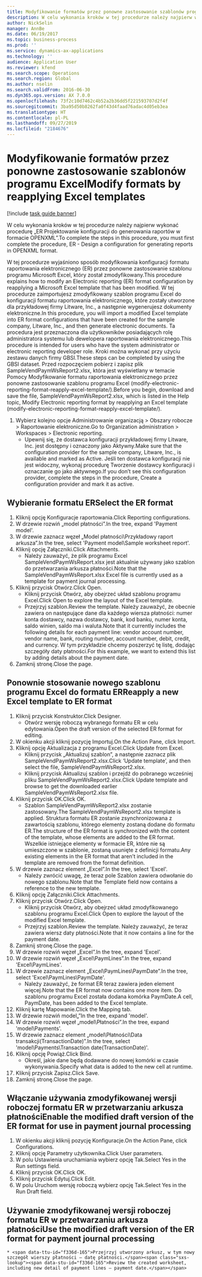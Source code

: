 ```yaml
---
title: Modyfikowanie formatów przez ponowne zastosowanie szablonów programu Excel
description: W celu wykonania kroków w tej procedurze należy najpierw wykonać procedurę „ER Projektowanie konfiguracji do generowania raportów w formacie OPENXML”.
author: NickSelin
manager: AnnBe
ms.date: 06/19/2017
ms.topic: business-process
ms.prod: ''
ms.service: dynamics-ax-applications
ms.technology: ''
audience: Application User
ms.reviewer: kfend
ms.search.scope: Operations
ms.search.region: Global
ms.author: nselin
ms.search.validFrom: 2016-06-30
ms.dyn365.ops.version: AX 7.0.0
ms.openlocfilehash: 73f2c10d7462c4b52a2b36dd5f221593707d2f4f
ms.sourcegitcommit: 3ba95d50b8262fa0f43d4faad76adac4d05eb3ea
ms.translationtype: HT
ms.contentlocale: pl-PL
ms.lasthandoff: 09/27/2019
ms.locfileid: "2184676"
---
```

# <a name="modify-formats-by-reapplying-excel-templates"></a><span data-ttu-id="f336d-103">Modyfikowanie formatów przez ponowne zastosowanie szablonów programu Excel</span><span class="sxs-lookup"><span data-stu-id="f336d-103">Modify formats by reapplying Excel templates</span></span>

[!include [task guide banner](../../includes/task-guide-banner.md)]

<span data-ttu-id="f336d-104">W celu wykonania kroków w tej procedurze należy najpierw wykonać procedurę „ER Projektowanie konfiguracji do generowania raportów w formacie OPENXML”.</span><span class="sxs-lookup"><span data-stu-id="f336d-104">To complete the steps in this procedure, you must first complete the procedure, ER - Design a configuration for generating reports in OPENXML format.</span></span>

<span data-ttu-id="f336d-105">W tej procedurze wyjaśniono sposób modyfikowania konfiguracji formatu raportowania elektronicznego (ER) przez ponowne zastosowanie szablonu programu Microsoft Excel, który został zmodyfikowany.</span><span class="sxs-lookup"><span data-stu-id="f336d-105">This procedure explains how to modify an Electronic reporting (ER) format configuration by reapplying a Microsoft Excel template that has been modified.</span></span> <span data-ttu-id="f336d-106">W tej procedurze zaimportujesz zmodyfikowany szablon programu Excel do konfiguracji formatu raportowania elektronicznego, które zostały utworzone dla przykładowej firmy Litware, Inc., a następnie wygenerujesz dokumenty elektroniczne.</span><span class="sxs-lookup"><span data-stu-id="f336d-106">In this procedure, you will import a modified Excel template into ER format configurations that have been created for the sample company, Litware, Inc., and then generate electronic documents.</span></span> <span data-ttu-id="f336d-107">Ta procedura jest przeznaczona dla użytkowników posiadających rolę administratora systemu lub dewelopera raportowania elektronicznego.</span><span class="sxs-lookup"><span data-stu-id="f336d-107">This procedure is intended for users who have the system administrator or electronic reporting developer role.</span></span> <span data-ttu-id="f336d-108">Kroki można wykonać przy użyciu zestawu danych firmy GBSI.</span><span class="sxs-lookup"><span data-stu-id="f336d-108">These steps can be completed by using the GBSI dataset.</span></span> <span data-ttu-id="f336d-109">Przed rozpoczęciem pobierz i zapisz plik SampleVendPaymWsReport2.xlsx, która jest wyświetlany w temacie Pomocy Modyfikowanie formatu raportowania elektronicznego przez ponowne zastosowanie szablonu programu Excel (modify-electronic-reporting-format-reapply-excel-template/).</span><span class="sxs-lookup"><span data-stu-id="f336d-109">Before you begin, download and save the file, SampleVendPaymWsReport2.xlsx, which is listed in the Help topic, Modify Electronic reporting format by reapplying an Excel template (modify-electronic-reporting-format-reapply-excel-template/).</span></span>

1. <span data-ttu-id="f336d-110">Wybierz kolejno opcje Administrowanie organizacją > Obszary robocze > Raportowanie elektroniczne.</span><span class="sxs-lookup"><span data-stu-id="f336d-110">Go to Organization administration > Workspaces > Electronic reporting.</span></span>
    * <span data-ttu-id="f336d-111">Upewnij się, że dostawca konfiguracji przykładowej firmy Litware, Inc. jest dostępny i oznaczony jako Aktywny.</span><span class="sxs-lookup"><span data-stu-id="f336d-111">Make sure that the configuration provider for the sample company, Litware, Inc., is available and marked as Active.</span></span> <span data-ttu-id="f336d-112">Jeśli ten dostawca konfiguracji nie jest widoczny, wykonaj procedurę Tworzenie dostawcy konfiguracji i oznaczanie go jako aktywnego.</span><span class="sxs-lookup"><span data-stu-id="f336d-112">If you don’t see this configuration provider, complete the steps in the procedure, Create a configuration provider and mark it as active.</span></span>  

## <a name="select-the-er-format"></a><span data-ttu-id="f336d-113">Wybieranie formatu ER</span><span class="sxs-lookup"><span data-stu-id="f336d-113">Select the ER format</span></span>
1. <span data-ttu-id="f336d-114">Kliknij opcję Konfiguracje raportowania.</span><span class="sxs-lookup"><span data-stu-id="f336d-114">Click Reporting configurations.</span></span>
2. <span data-ttu-id="f336d-115">W drzewie rozwiń „model płatności”.</span><span class="sxs-lookup"><span data-stu-id="f336d-115">In the tree, expand 'Payment model'.</span></span>
3. <span data-ttu-id="f336d-116">W drzewie zaznacz węzeł „Model płatności\Przykładowy raport arkusza”.</span><span class="sxs-lookup"><span data-stu-id="f336d-116">In the tree, select 'Payment model\Sample worksheet report'.</span></span>
4. <span data-ttu-id="f336d-117">Kliknij opcję Załączniki.</span><span class="sxs-lookup"><span data-stu-id="f336d-117">Click Attachments.</span></span>
    * <span data-ttu-id="f336d-118">Należy zauważyć, że plik programu Excel SampleVendPaymWsReport.xlsx jest aktualnie używany jako szablon do przetwarzania arkusza płatności.</span><span class="sxs-lookup"><span data-stu-id="f336d-118">Note that the SampleVendPaymWsReport.xlsx Excel file is currently used as a template for payment journal processing.</span></span>   
5. <span data-ttu-id="f336d-119">Kliknij przycisk Otwórz.</span><span class="sxs-lookup"><span data-stu-id="f336d-119">Click Open.</span></span>
    * <span data-ttu-id="f336d-120">Kliknij przycisk Otwórz, aby obejrzeć układ szablonu programu Excel.</span><span class="sxs-lookup"><span data-stu-id="f336d-120">Click Open to explore the layout of the Excel template.</span></span>  
    * <span data-ttu-id="f336d-121">Przejrzyj szablon.</span><span class="sxs-lookup"><span data-stu-id="f336d-121">Review the template.</span></span> <span data-ttu-id="f336d-122">Należy zauważyć, że obecnie zawiera on następujące dane dla każdego wiersza płatności: numer konta dostawcy, nazwa dostawcy, bank, kod banku, numer konta, saldo winien, saldo ma i waluta.</span><span class="sxs-lookup"><span data-stu-id="f336d-122">Note that it currently includes the following details for each payment line: vendor account number, vendor name, bank, routing number, account number, debit, credit, and currency.</span></span> <span data-ttu-id="f336d-123">W tym przykładzie chcemy poszerzyć tę listę, dodając szczegóły daty płatności.</span><span class="sxs-lookup"><span data-stu-id="f336d-123">For this example, we want to extend this list by adding details about the payment date.</span></span>   
6. <span data-ttu-id="f336d-124">Zamknij stronę.</span><span class="sxs-lookup"><span data-stu-id="f336d-124">Close the page.</span></span>

## <a name="reapply-a-new-excel-template-to-er-format"></a><span data-ttu-id="f336d-125">Ponownie stosowanie nowego szablonu programu Excel do formatu ER</span><span class="sxs-lookup"><span data-stu-id="f336d-125">Reapply a new Excel template to ER format</span></span>
1. <span data-ttu-id="f336d-126">Kliknij przycisk Konstruktor.</span><span class="sxs-lookup"><span data-stu-id="f336d-126">Click Designer.</span></span>
    * <span data-ttu-id="f336d-127">Otwórz wersję roboczą wybranego formatu ER w celu edytowania.</span><span class="sxs-lookup"><span data-stu-id="f336d-127">Open the draft version of the selected ER format for editing.</span></span>  
2. <span data-ttu-id="f336d-128">W okienku akcji kliknij pozycję Importuj.</span><span class="sxs-lookup"><span data-stu-id="f336d-128">On the Action Pane, click Import.</span></span>
3. <span data-ttu-id="f336d-129">Kliknij opcję Aktualizacja z programu Excel.</span><span class="sxs-lookup"><span data-stu-id="f336d-129">Click Update from Excel.</span></span>
    * <span data-ttu-id="f336d-130">Kliknij przycisk „Aktualizuj szablon”, a następnie zaznacz plik SampleVendPaymWsReport2.xlsx.</span><span class="sxs-lookup"><span data-stu-id="f336d-130">Click ‘Update template’, and then select the file, SampleVendPaymWsReport2.xlsx.</span></span>  
    * <span data-ttu-id="f336d-131">Kliknij przycisk Aktualizuj szablon i przejdź do pobranego wcześniej pliku SampleVendPaymWsReport2.xlsx.</span><span class="sxs-lookup"><span data-stu-id="f336d-131">Click Update template and browse to get the downloaded earlier SampleVendPaymWsReport2.xlsx file.</span></span>  
4. <span data-ttu-id="f336d-132">Kliknij przycisk OK.</span><span class="sxs-lookup"><span data-stu-id="f336d-132">Click OK.</span></span>
    * <span data-ttu-id="f336d-133">Szablon SampleVendPaymWsReport2.xlsx zostanie zastosowany.</span><span class="sxs-lookup"><span data-stu-id="f336d-133">The SampleVendPaymWsReport2.xlsx template is applied.</span></span> <span data-ttu-id="f336d-134">Struktura formatu ER zostanie zsynchronizowana z zawartością szablonu, którego elementy zostaną dodane do formatu ER.</span><span class="sxs-lookup"><span data-stu-id="f336d-134">The structure of the ER format is synchronized with the content of the template, whose elements are added to the ER format.</span></span> <span data-ttu-id="f336d-135">Wszelkie istniejące elementy w formacie ER, które nie są umieszczone w szablonie, zostaną usunięte z definicji formatu.</span><span class="sxs-lookup"><span data-stu-id="f336d-135">Any existing elements in the ER format that aren’t included in the template are removed from the format definition.</span></span>  
5. <span data-ttu-id="f336d-136">W drzewie zaznacz element „Excel”.</span><span class="sxs-lookup"><span data-stu-id="f336d-136">In the tree, select 'Excel'.</span></span>
    * <span data-ttu-id="f336d-137">Należy zwrócić uwagę, że teraz pole Szablon zawiera odwołanie do nowego szablonu.</span><span class="sxs-lookup"><span data-stu-id="f336d-137">Note that the Template field now contains a reference to the new template.</span></span>   
6. <span data-ttu-id="f336d-138">Kliknij opcję Załączniki.</span><span class="sxs-lookup"><span data-stu-id="f336d-138">Click Attachments.</span></span>
7. <span data-ttu-id="f336d-139">Kliknij przycisk Otwórz.</span><span class="sxs-lookup"><span data-stu-id="f336d-139">Click Open.</span></span>
    * <span data-ttu-id="f336d-140">Kliknij przycisk Otwórz, aby obejrzeć układ zmodyfikowanego szablonu programu Excel.</span><span class="sxs-lookup"><span data-stu-id="f336d-140">Click Open to explore the layout of the modified Excel template.</span></span>  
    * <span data-ttu-id="f336d-141">Przejrzyj szablon.</span><span class="sxs-lookup"><span data-stu-id="f336d-141">Review the template.</span></span> <span data-ttu-id="f336d-142">Należy zauważyć, że teraz zawiera wiersz daty płatności.</span><span class="sxs-lookup"><span data-stu-id="f336d-142">Note that it now contains a line for the payment date.</span></span>   
8. <span data-ttu-id="f336d-143">Zamknij stronę.</span><span class="sxs-lookup"><span data-stu-id="f336d-143">Close the page.</span></span>
9. <span data-ttu-id="f336d-144">W drzewie rozwiń węzeł „Excel”.</span><span class="sxs-lookup"><span data-stu-id="f336d-144">In the tree, expand 'Excel'.</span></span>
10. <span data-ttu-id="f336d-145">W drzewie rozwiń węzeł „Excel\PaymLines”.</span><span class="sxs-lookup"><span data-stu-id="f336d-145">In the tree, expand 'Excel\PaymLines'.</span></span>
11. <span data-ttu-id="f336d-146">W drzewie zaznacz element „Excel\PaymLines\PaymDate”.</span><span class="sxs-lookup"><span data-stu-id="f336d-146">In the tree, select 'Excel\PaymLines\PaymDate'.</span></span>
    * <span data-ttu-id="f336d-147">Należy zauważyć, że format ER teraz zawiera jeden element więcej.</span><span class="sxs-lookup"><span data-stu-id="f336d-147">Note that the ER format now contains one more item.</span></span> <span data-ttu-id="f336d-148">Do szablonu programu Excel została dodana komórka PaymDate.</span><span class="sxs-lookup"><span data-stu-id="f336d-148">A cell, PaymDate, has been added to the Excel template.</span></span>  
12. <span data-ttu-id="f336d-149">Kliknij kartę Mapowanie.</span><span class="sxs-lookup"><span data-stu-id="f336d-149">Click the Mapping tab.</span></span>
13. <span data-ttu-id="f336d-150">W drzewie rozwiń model„”</span><span class="sxs-lookup"><span data-stu-id="f336d-150">In the tree, expand 'model'.</span></span>
14. <span data-ttu-id="f336d-151">W drzewie rozwiń węzeł „model\Płatności”.</span><span class="sxs-lookup"><span data-stu-id="f336d-151">In the tree, expand 'model\Payments'.</span></span>
15. <span data-ttu-id="f336d-152">W drzewie zaznacz element „model\Płatności\Data transakcji(TransactionDate)”.</span><span class="sxs-lookup"><span data-stu-id="f336d-152">In the tree, select 'model\Payments\Transaction date(TransactionDate)'.</span></span>
16. <span data-ttu-id="f336d-153">Kliknij opcję Powiąż.</span><span class="sxs-lookup"><span data-stu-id="f336d-153">Click Bind.</span></span>
    * <span data-ttu-id="f336d-154">Określ, jakie dane będą dodawane do nowej komórki w czasie wykonywania.</span><span class="sxs-lookup"><span data-stu-id="f336d-154">Specify what data is added to the new cell at runtime.</span></span>  
17. <span data-ttu-id="f336d-155">Kliknij przycisk Zapisz.</span><span class="sxs-lookup"><span data-stu-id="f336d-155">Click Save.</span></span>
18. <span data-ttu-id="f336d-156">Zamknij stronę.</span><span class="sxs-lookup"><span data-stu-id="f336d-156">Close the page.</span></span>

## <a name="enable-the-modified-draft-version-of-the-er-format-for-use-in-payment-journal-processing"></a><span data-ttu-id="f336d-157">Włączanie używania zmodyfikowanej wersji roboczej formatu ER w przetwarzaniu arkusza płatności</span><span class="sxs-lookup"><span data-stu-id="f336d-157">Enable the modified draft version of the ER format for use in payment journal processing</span></span>
1. <span data-ttu-id="f336d-158">W okienku akcji kliknij pozycję Konfiguracje.</span><span class="sxs-lookup"><span data-stu-id="f336d-158">On the Action Pane, click Configurations.</span></span>
2. <span data-ttu-id="f336d-159">Kliknij opcję Parametry użytkownika.</span><span class="sxs-lookup"><span data-stu-id="f336d-159">Click User parameters.</span></span>
3. <span data-ttu-id="f336d-160">W polu Ustawienia uruchamiania wybierz opcję Tak.</span><span class="sxs-lookup"><span data-stu-id="f336d-160">Select Yes in the Run settings field.</span></span>
4. <span data-ttu-id="f336d-161">Kliknij przycisk OK.</span><span class="sxs-lookup"><span data-stu-id="f336d-161">Click OK.</span></span>
5. <span data-ttu-id="f336d-162">Kliknij przycisk Edytuj.</span><span class="sxs-lookup"><span data-stu-id="f336d-162">Click Edit.</span></span>
6. <span data-ttu-id="f336d-163">W polu Uruchom wersję roboczą wybierz opcję Tak.</span><span class="sxs-lookup"><span data-stu-id="f336d-163">Select Yes in the Run Draft field.</span></span>

## <a name="use-the-modified-draft-version-of-the-er-format-for-payment-journal-processing"></a><span data-ttu-id="f336d-164">Używanie zmodyfikowanej wersji roboczej formatu ER w przetwarzaniu arkusza płatności</span><span class="sxs-lookup"><span data-stu-id="f336d-164">Use the modified draft version of the ER format for payment journal processing</span></span>
    * <span data-ttu-id="f336d-165">Przejrzyj utworzony arkusz, w tym nowy szczegół wierszy płatności — datę płatności.</span><span class="sxs-lookup"><span data-stu-id="f336d-165">Review the created worksheet, including new detail of payment lines – payment date.</span></span>  

